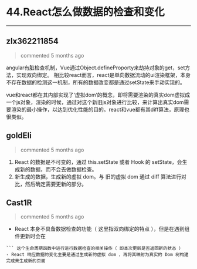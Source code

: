 
 # 44.React怎么做数据的检查和变化 
  
 ***
## zlx362211854 
 > commented 5 months ago 

angular有脏检查机制，Vue通过Object.defineProporty来劫持对象的get，set方法，实现双向绑定。
相比较react而言，react是单向数据流动的ui渲染框架，本身不存在数据的检测这一机制，所有的数据改变都是通过setState来手动实现的。

vue和react都在其内部实现了‘虚拟dom’的概念，即将需要渲染的真实dom虚拟成一个js对象，渲染的时候，通过对这个新旧js对象进行比较，来计算出真实dom需要渲染的最小操作，以达到优化性能的目的。react和vue都有其diff算法，原理也很类似。
## goldEli 
 > commented 5 months ago 

1. React 的数据是不可变的，通过 this.setState 或者 Hook 的 setState，会生成新的数据，而不会去做数据检查。
2. 新生成的数据，生成新的虚拟 dom。与 旧的虚拟 dom 通过 diff 算法进行对比，然后确定需要更新的部分。
## Cast1R 
 > commented 5 months ago 

- React 本身不具备数据检查的功能（ 这里指双向绑定的特点 ），但是在遇到组件更新时会在 
```shouldComponentUpdate
``` 这个生命周期函数中进行进行数据检查的相关操作（ 即本次更新是否返回新的状态 ）
- React 响应数据的变化主要是通过生成新的虚拟 dom ，再将其映射为真实的 Dom 树构建完成来生成新的页面